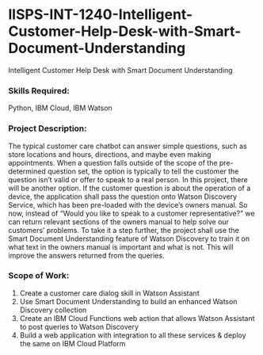 # llSPS-INT-1240-Intelligent-Customer-Help-Desk-with-Smart-Document-Understanding
Intelligent Customer Help Desk with Smart Document Understanding

### Skills Required:
Python, IBM Cloud, IBM Watson

### Project Description:
The typical customer care chatbot can answer simple questions, such as store locations and hours, directions, and maybe even making appointments. When a question falls outside of the scope of the pre-determined question set, the option is typically to tell the customer the question isn’t valid or offer to speak to a real person. In this project, there will be another option. If the customer question is about the operation of a device, the application shall pass the question onto Watson Discovery Service, which has been pre-loaded with the device’s owners manual. So now, instead of “Would you like to speak to a customer representative?” we can return relevant sections of the owners manual to help solve our customers’ problems. To take it a step further, the project shall use the Smart Document Understanding feature of Watson Discovery to train it on what text in the owners manual is important and what is not. This will improve the answers returned from the queries.

### Scope of Work:
1. Create a customer care dialog skill in Watson Assistant
2. Use Smart Document Understanding to build an enhanced Watson Discovery collection
3. Create an IBM Cloud Functions web action that allows Watson Assistant to post queries to Watson Discovery
4. Build a web application with integration to all these services & deploy the same on IBM Cloud Platform



